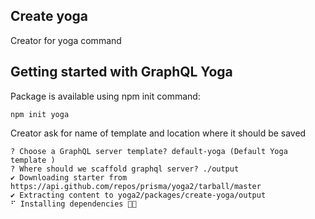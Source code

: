 ## Create yoga

Creator for yoga command

## Getting started with GraphQL Yoga

Package is available using npm init command:

```
npm init yoga
```

Creator ask for name of template and location where it should be saved

```
? Choose a GraphQL server template? default-yoga (Default Yoga template )
? Where should we scaffold graphql server? ./output
✔ Downloading starter from https://api.github.com/repos/prisma/yoga2/tarball/master
✔ Extracting content to yoga2/packages/create-yoga/output
⠋ Installing dependencies 👩‍🚀
```